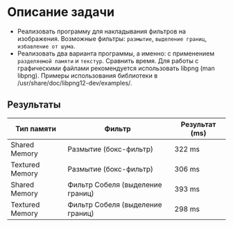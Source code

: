 # Описание задачи

- Реализовать программу для накладывания фильтров на изображения. Возможные фильтры: `размытие`, `выделение границ`, `избавление от шума`. 
- Реализовать два варианта программы, а именно: с применением `разделяемой памяти` и `текстур`. Сравнить время.
Для работы с графическими файлами рекомендуется использовать libpng (man libpng). Примеры использования библиотеки в /usr/share/doc/libpng12-dev/examples/.


## Результаты 
| Тип памяти          | Фильтр        | Результат (ms)           |
|---------------------|--------------------|----------------------|
| Shared Memory  | Размытие (бокс-фильтр)     |  322 ms  | 
| Textured Memory     | Размытие (бокс-фильтр)            |       306 ms        | 
| Shared Memory   | Фильтр Собеля (выделение границ)       | 393 ms | 
| Textured Memory  | Фильтр Собеля (выделение границ)         |     298 ms    | 

